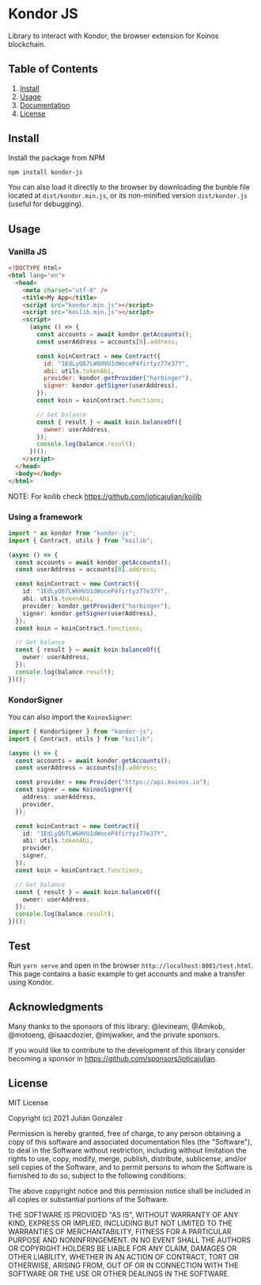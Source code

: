 # Kondor JS

Library to interact with Kondor, the browser extension for Koinos blockchain.

## Table of Contents

1. [Install](#install)
2. [Usage](#usage)
3. [Documentation](#documentation)
4. [License](#license)

## Install

Install the package from NPM

```sh
npm install kondor-js
```

You can also load it directly to the browser by downloading the bunble file located at `dist/kondor.min.js`, or its non-minified version `dist/kondor.js` (useful for debugging).

## Usage

### Vanilla JS

```html
<!DOCTYPE html>
<html lang="en">
  <head>
    <meta charset="utf-8" />
    <title>My App</title>
    <script src="kondor.min.js"></script>
    <script src="koilib.min.js"></script>
    <script>
      (async () => {
        const accounts = await kondor.getAccounts();
        const userAddress = accounts[0].address;

        const koinContract = new Contract({
          id: "1EdLyQ67LW6HVU1dWoceP4firtyz77e37Y",
          abi: utils.tokenAbi,
          provider: kondor.getProvider("harbinger"),
          signer: kondor.getSigner(userAddress),
        });
        const koin = koinContract.functions;

        // Get balance
        const { result } = await koin.balanceOf({
          owner: userAddress,
        });
        console.log(balance.result);
      })();
    </script>
  </head>
  <body></body>
</html>
```

NOTE: For koilib check https://github.com/joticajulian/koilib

### Using a framework

```ts
import * as kondor from "kondor-js";
import { Contract, utils } from "koilib";

(async () => {
  const accounts = await kondor.getAccounts();
  const userAddress = accounts[0].address;

  const koinContract = new Contract({
    id: "1EdLyQ67LW6HVU1dWoceP4firtyz77e37Y",
    abi: utils.tokenAbi,
    provider: kondor.getProvider("harbinger"),
    signer: kondor.getSigner(userAddress),
  });
  const koin = koinContract.functions;

  // Get balance
  const { result } = await koin.balanceOf({
    owner: userAddress,
  });
  console.log(balance.result);
})();
```

### KondorSigner

You can also import the `KoinosSigner`:

```ts
import { KondorSigner } from "kondor-js";
import { Contract, utils } from "koilib";

(async () => {
  const accounts = await kondor.getAccounts();
  const userAddress = accounts[0].address;

  const provider = new Provider("https://api.koinos.io");
  const signer = new KoinosSigner({
    address: userAddress,
    provider,
  });

  const koinContract = new Contract({
    id: "1EdLyQ67LW6HVU1dWoceP4firtyz77e37Y",
    abi: utils.tokenAbi,
    provider,
    signer,
  });
  const koin = koinContract.functions;

  // Get balance
  const { result } = await koin.balanceOf({
    owner: userAddress,
  });
  console.log(balance.result);
})();
```

## Test

Run `yarn serve` and open in the browser `http://localhost:8081/test.html`. This page contains a basic example to get accounts and make a transfer using Kondor.

## Acknowledgments

Many thanks to the sponsors of this library: @levineam, @Amikob, @motoeng, @isaacdozier, @imjwalker, and the private sponsors.

If you would like to contribute to the development of this library consider becoming a sponsor in https://github.com/sponsors/joticajulian.

## License

MIT License

Copyright (c) 2021 Julián González

Permission is hereby granted, free of charge, to any person obtaining a copy
of this software and associated documentation files (the "Software"), to deal
in the Software without restriction, including without limitation the rights
to use, copy, modify, merge, publish, distribute, sublicense, and/or sell
copies of the Software, and to permit persons to whom the Software is
furnished to do so, subject to the following conditions:

The above copyright notice and this permission notice shall be included in all
copies or substantial portions of the Software.

THE SOFTWARE IS PROVIDED "AS IS", WITHOUT WARRANTY OF ANY KIND, EXPRESS OR
IMPLIED, INCLUDING BUT NOT LIMITED TO THE WARRANTIES OF MERCHANTABILITY,
FITNESS FOR A PARTICULAR PURPOSE AND NONINFRINGEMENT. IN NO EVENT SHALL THE
AUTHORS OR COPYRIGHT HOLDERS BE LIABLE FOR ANY CLAIM, DAMAGES OR OTHER
LIABILITY, WHETHER IN AN ACTION OF CONTRACT, TORT OR OTHERWISE, ARISING FROM,
OUT OF OR IN CONNECTION WITH THE SOFTWARE OR THE USE OR OTHER DEALINGS IN THE
SOFTWARE.
